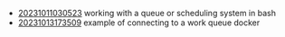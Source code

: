 - [20231011030523](/zet/20231011030523/README.md) working with a queue or scheduling system in bash
- [20231013173509](/zet/20231013173509/README.md) example of connecting to a work queue docker
